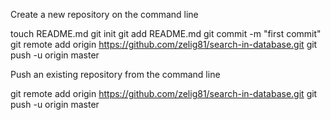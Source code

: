 Create a new repository on the command line

touch README.md
git init
git add README.md
git commit -m "first commit"
git remote add origin https://github.com/zelig81/search-in-database.git
git push -u origin master


Push an existing repository from the command line

git remote add origin https://github.com/zelig81/search-in-database.git
git push -u origin master